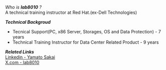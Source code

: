  *Who is **lab8010** ?*  
A technical training instructor at Red Hat.(ex-Dell Technologies)

***Technical Backgroud***
- Tecnical Support(PC, x86 Server, Storages, OS and Data Protection) - 7 years
- Technical Training Instructor for Data Center Related Product - 9 years

***Related Links***   
[Linkedin - Yamato Sakai](https://www.linkedin.com/in/yamato-sakai/)  
[X.com - lab8010](https://x.com/lab8010)